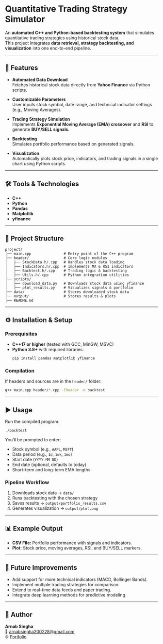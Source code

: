 # Quantitative Trading Strategy Simulator

An **automated C++ and Python-based backtesting system** that simulates quantitative trading strategies using historical stock data.  
This project integrates **data retrieval, strategy backtesting, and visualization** into one end-to-end pipeline.

---

## 🚀 Features
- **Automated Data Download**  
  Fetches historical stock data directly from **Yahoo Finance** via Python scripts.  

- **Customizable Parameters**  
  User inputs stock symbol, date range, and technical indicator settings (e.g., Moving Averages).  

- **Trading Strategy Simulation**  
  Implements **Exponential Moving Average (EMA) crossover** and **RSI** to generate **BUY/SELL signals**.  

- **Backtesting**  
  Simulates portfolio performance based on generated signals.  

- **Visualization**  
  Automatically plots stock price, indicators, and trading signals in a single chart using Python scripts.  

---

## 🛠 Tools & Technologies
- **C++**
- **Python**
- **Pandas**
- **Matplotlib**
- **yfinance**

---

## 📂 Project Structure
```
project/
│── main.cpp               # Entry point of the C++ program
│── header/                # Core logic modules
│   ├── StockData.h/.cpp   # Handles stock data loading
│   ├── Indicators.h/.cpp  # Implements MA & RSI indicators
│   ├── Backtest.h/.cpp    # Trading logic & backtesting
│   ├── Utils.h/.cpp       # Python integration utilities
│── scripts/
│   ├── download_data.py   # Downloads stock data using yfinance
│   ├── plot_results.py    # Visualizes signals & portfolio
│── data/                  # Stores downloaded stock data
│── output/                # Stores results & plots
│── README.md
```

---

## ⚙️ Installation & Setup
### Prerequisites
- **C++17 or higher** (tested with GCC, MinGW, MSVC)  
- **Python 3.8+** with required libraries:
  ```bash
  pip install pandas matplotlib yfinance
  ```

### Compilation
If headers and sources are in the `header/` folder:
```bash
g++ main.cpp header/*.cpp -Iheader -o backtest
```

---

## ▶️ Usage
Run the compiled program:
```bash
./backtest
```

You’ll be prompted to enter:
- Stock symbol (e.g., `AAPL`, `MSFT`)  
- Data period (e.g., `1d`, `1wk`, `1mo`)  
- Start date (`YYYY-MM-DD`)  
- End date (optional, defaults to today)  
- Short-term and long-term EMA lengths  

### Pipeline Workflow
1. Downloads stock data → `data/`  
2. Runs backtesting with the chosen strategy  
3. Saves results → `output/portfolio_results.csv`  
4. Generates visualization → `output/plot.png`  

---

## 📊 Example Output
- **CSV File:** Portfolio performance with signals and indicators.  
- **Plot:** Stock price, moving averages, RSI, and BUY/SELL markers.  

---

## 🔮 Future Improvements
- Add support for more technical indicators (MACD, Bollinger Bands).  
- Implement multiple trading strategies for comparison.  
- Extend to real-time data feeds and paper trading.  
- Integrate deep learning methods for predictive modeling.  

---

## 📌 Author
**Arnab Singha**  
📧 [arnabsingha200228@gmail.com](mailto:arnabsingha200228@gmail.com)  
🌐 [Portfolio](https://arnabsingha200228.github.io/)
